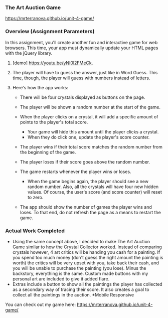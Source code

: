 ### The Art Auction Game

https://mrterranova.github.io/unit-4-game/
  

### Overview (Assignment Parameters)

In this assignment, you'll create another fun and interactive game for web browsers. This time, your app must dynamically update your HTML pages with the jQuery library.

1. [demo] https://youtu.be/yNI0l2FMeCk.

2. The player will have to guess the answer, just like in Word Guess. This time, though, the player will guess with numbers instead of letters. 

3. Here's how the app works:

   * There will be four crystals displayed as buttons on the page.

   * The player will be shown a random number at the start of the game.

   * When the player clicks on a crystal, it will add a specific amount of points to the player's total score. 

     * Your game will hide this amount until the player clicks a crystal.
     * When they do click one, update the player's score counter.

   * The player wins if their total score matches the random number from the beginning of the game.

   * The player loses if their score goes above the random number.

   * The game restarts whenever the player wins or loses.

     * When the game begins again, the player should see a new random number. Also, all the crystals will have four new hidden values. Of course, the user's score (and score counter) will reset to zero.

   * The app should show the number of games the player wins and loses. To that end, do not refresh the page as a means to restart the game.

### Actual Work Completed

  * Using the same concept above, I decided to make The Art Auction Game similar to how the Crystal Collector worked. Instead of comparing crystals however, 4 art critics will be handing you cash for a painting. If you spend too much money (don't guess the right amount the painting is worth) the critics will be very upset with you, take back their cash, and you will be unable to purchase the painting (you lose). Minus the backstory, everything is the same. Custom made buttons with my personal art are included to give it added flare. 
  * Extras include a button to show all the paintings the player has collected as a secondary way of tracing their score. It also creates a goal to collect all the paintings in the auction. 
  *Mobile Responsive
  
  You can check out my game here: https://mrterranova.github.io/unit-4-game/
  
  

